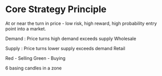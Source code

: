 # Core Strategy Principle

At or near the turn in price - low risk, high reward, high probability entry point into a market.

Demand
: Price turns high
demand exceeds supply
Wholesale

Supply
: Price turns lower
supply exceeds demand
Retail

Red - Selling
Green - Buying

6 basing candles in a zone



<!--stackedit_data:
eyJoaXN0b3J5IjpbLTEwOTYzMDc1NTgsNjI5MTY3OTAzLDM5Mj
A5OTIyMSw2MzEwNzIwMDEsLTE2NzczMDgxMjZdfQ==
-->